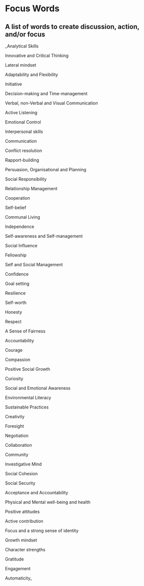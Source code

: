 # Focus Words

## A list of words to create discussion, action, and/or focus

_Analytical Skills

Innovative and Critical Thinking

Lateral mindset

Adaptability and Flexibility

Initiative

Decision-making and Time-management

Verbal, non-Verbal and Visual Communication

Active Listening

Emotional Control

Interpersonal skills

Communication

Conflict resolution

Rapport-building

Persuasion, Organisational and Planning

Social Responsibility

Relationship Management

Cooperation

Self-belief

Communal Living

Independence

Self-awareness and Self-management

Social Influence

Fellowship

Self and Social Management

Confidence

Goal setting

Resilience

Self-worth

Honesty

Respect

A Sense of Fairness

Accountability

Courage

Compassion

Positive Social Growth

Curiosity

Social and Emotional Awareness

Environmental Literacy

Sustainable Practices

Creativity

Foresight

Negotiation

Collaboration

Community

Investigative Mind

Social Cohesion

Social Security

Acceptance and Accountability

Physical and Mental well-being and health

Positive attitudes

Active contribution

Focus and a strong sense of identity

Growth mindset

Character strengths

Gratitude

Engagement

Automaticity_
